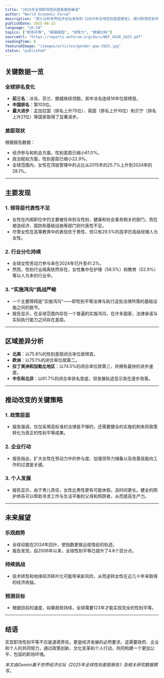 ```yaml
---
title: "2025年全球职场性别差距报告解读" 
author: "World Economic Forum" 
description: "深入分析世界经济论坛发布的《2025年全球性别差距报告》，探讨职场性别平等的现状、挑战与未来趋势。" 
publishDate: 2025-06-15
language: "zh-CN"
topics: ["职场平等", "薪酬差距", "领导力", "数据分析"] 
sourceUrl: "https://reports.weforum.org/docs/WEF_GGGR_2025.pdf" 
readingTime: 8 
featuredImage: "/images/articles/gender-gap-2025.jpg" 
status: "published"
---
```


## 关键数据一览

### 全球排名变化

  - **前三名**：冰岛、芬兰、挪威继续领跑，其中冰岛连续16年位居榜首。
  - **中国排名**：第103位。
  - **最大进步**：孟加拉国（排名上升75位）、英国（排名上升10位）和贝宁（排名上升21位）等国家取得了显著进步。

### 差距现状

根据报告数据：

  - 经济参与和机会方面，性别差距已缩小61.0%。
  - 政治赋权方面，性别差距已缩小22.9%。
  - 全球范围内，女性在顶层管理中的占比从2015年的25.7%上升到2024年的28.1%。

-----

## 主要发现

### 1\. 领导层代表性不足

  - 女性在内阁职位中仍主要被任命到与性别、健康和社会事务相关的部门，而在塑造经济、国防和基础设施等部门则代表性不足。
  - 尽管女性在高等教育中的表现优于男性，但只有29.5%的高学历高级经理人为女性。

### 2\. 行业分化持续

  - 全球女性劳动力参与率在2024年已升至41.2%。
  - 然而，性别行业隔离依然存在，女性集中在护理（58.5%）和教育（52.9%）等以人为本的行业中。

### 3\. “实施鸿沟”挑战严峻

  - 一个主要障碍是"实施鸿沟"——即性别平等法律与执行这些法律所需的基础设施之间的脱节。
  - 报告显示，在全球范围内存在一个普遍的实施鸿沟，在许多国家，法律承诺与实际执行能力之间存在差距。

-----

## 区域差异分析

  - **北美**：以75.8%的性别差距闭合率位居榜首。
  - **欧洲**：以75.1%的闭合率位居第二。
  - **拉丁美洲和加勒比地区**：以74.5%的闭合率位居第三，并拥有最快的进步速度。
  - **中东和北非**：以61.7%的闭合率排名垫底，但发展轨迹显示其在逐步改善。

-----

## 推动改变的关键策略

### 1\. 政策层面

  - 报告强调，仅仅采用高标准的法律是不够的，还需要健全的实施机制来将政策转化为真正的性别平等成果。

### 2\. 企业行动

  - 报告指出，扩大女性在劳动力中的参与度、加强领导力储备以及改善技能向工作的过渡是关键。

### 3\. 个人发展

  - 报告显示，由于育儿责任，女性比男性更有可能休假，且时间更长。健全的照护体系可以帮助寻求工作与生活平衡的父母和照顾者，从而提高生产力。

-----

## 未来展望

### 乐观趋势

  - 全球动能在2024年回升，使指数更接近疫情前的轨迹。
  - 报告发现，自2006年以来，全球性别平等已提升了4.8个百分点。

### 持续挑战

  - 技术转型和地缘经济碎片化可能带来新风险，从而逆转女性在近几十年来取得的经济收益。

### 预测目标

  - 根据目前的速度，如果趋势持续，全球需要123年才能实现完全的性别平等。

-----

## 结语

实现职场性别平等不仅是道德责任，更是经济发展的必然要求。这需要政府、企业和个人的共同努力，通过政策创新、文化变革和个人行动，共同构建一个更加公平、包容的职场环境。

*本文由Gemini基于世界经济论坛《2025年全球性别差距报告》及相关研究数据撰写。*